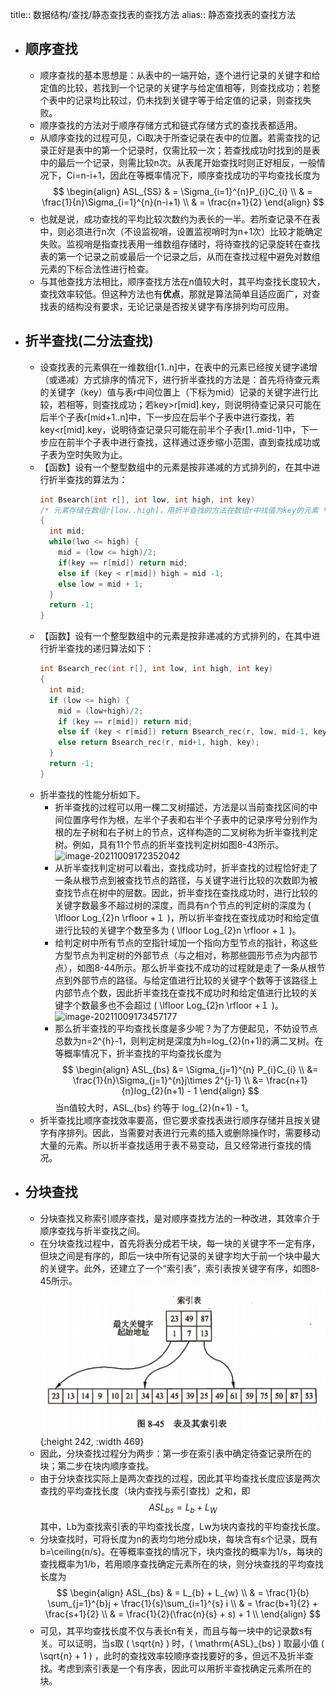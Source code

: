title:: 数据结构/查找/静态查找表的查找方法
alias:: 静态查找表的查找方法

- ## 顺序查找
	- 顺序查找的基本思想是：从表中的一端开始，逐个进行记录的关键字和给定值的比较，若找到一个记录的关键字与给定值相等，则查找成功；若整个表中的记录均比较过，仍未找到关键字等于给定值的记录，则查找失败。
	- 顺序查找的方法对于顺序存储方式和链式存储方式的查找表都适用。
	- 从顺序查找的过程可见，Ci取决于所查记录在表中的位置。若需查找的记录正好是表中的第一个记录时，仅需比较一次；若查找成功时找到的是表中的最后一个记录，则需比较n次。从表尾开始查找时则正好相反，一般情况下，Ci=n-i+1，因此在等概率情况下，顺序查找成功的平均查找长度为
	  $$
	  \begin{align}
	  ASL_{SS} & = \Sigma_{i=1}^{n}P_{i}C_{i} \\
	  	& = \frac{1}{n}\Sigma_{i=1}^{n}(n-i+1) \\
	  	& = \frac{n+1}{2}
	  \end{align}
	  $$
	- 也就是说，成功查找的平均比较次数约为表长的一半。若所查记录不在表中，则必须进行n次（不设监视哨，设置监视哨时为n+1次）比较才能确定失败。监视哨是指查找表用一维数组存储时，将待查找的记录旋转在查找表的第一个记录之前或最后一个记录之后，从而在查找过程中避免对数组元素的下标合法性进行检查。
	- 与其他查找方法相比，顺序查找方法在n值较大时，其平均查找长度较大，查找效率较低。但这种方法也有**优点**，那就是算法简单且适应面广，对查找表的结构没有要求，无论记录是否按关键字有序排列均可应用。
- ## 折半查找(二分法查找)
	- 设查找表的元素俱在一维数组r[1..n]中，在表中的元素已经按关键字递增（或递减）方式排序的情况下，进行折半查找的方法是：首先将待查元素的关键字（key）值与表r中间位置上（下标为mid）记录的关键字进行比较，若相等，则查找成功；若key>r[mid].key，则说明待查记录只可能在后半个子表r[mid+1..n]中，下一步应在后半个子表中进行查找，若key<r[mid].key，说明待查记录只可能在前半个子表r[1..mid-1]中，下一步应在前半个子表中进行查找，这样通过逐步缩小范围，直到查找成功或子表为空时失败为止。
	- 【函数】设有一个整型数组中的元素是按非递减的方式排列的，在其中进行折半查找的算法为：
	  ```c
	  int Bsearch(int r[], int low, int high, int key)
	  /* 元素存储在数组r[low..high]，用折半查找的方法在数组r中找值为key的元素 */
	  {
	    int mid;
	    while(lwo <= high) {
	      mid = (low <= high)/2;
	      if(key == r[mid]) return mid;
	      else if (key < r[mid]) high = mid -1;
	      else low = mid + 1;
	    }
	    return -1;
	  }
	  ```
	- 【函数】设有一个整型数组中的元素是按非递减的方式排列的，在其中进行折半查找的递归算法如下：
	  ```c
	  int Bsearch_rec(int r[], int low, int high, int key)
	  {
	    int mid;
	    if (low <= high) {
	      mid = (low+high)/2;
	      if (key == r[mid]) return mid;
	      else if (key < r[mid]) return Bsearch_rec(r, low, mid-1, key);
	      else return Bsearch_rec(r, mid+1, high, key);
	    }
	    return -1;
	  }
	  ```
	- 折半查找的性能分析如下。
		- 折半查找的过程可以用一棵二叉树描述，方法是以当前查找区间的中间位置序号作为根，左半个子表和右半个子表中的记录序号分别作为根的左子树和右子树上的节点，这样构造的二叉树称为折半查找判定树。例如，具有11个节点的折半查找判定树如图8-43所示。
		  ![image-20211009172352042](https://img.mhugh.net/typora/image-20211009172352042.png)
		- 从折半查找判定树可以看出，查找成功时，折半查找的过程恰好走了一条从根节点到被查找节点的路径，与关键字进行比较的次数即为被查找节点在树中的层数。因此，折半查找在查找成功时，进行比较的关键字数最多不超过树的深度，而具有n个节点的判定树的深度为 \( \lfloor Log_{2}n \rfloor +１ \)，所以折半查找在查找成功时和给定值进行比较的关键字个数至多为 \( \lfloor Log_{2}n \rfloor +１ \)。
		- 给判定树中所有节点的空指针域加一个指向方型节点的指针，称这些方型节点为判定树的外部节点（与之相对，称那些圆形节点为内部节点），如图8-44所示。那么折半查找不成功的过程就是走了一条从根节点到外部节点的路径。与给定值进行比较的关键字个数等于该路径上内部节点个数，因此折半查找在查找不成功时和给定值进行比较的关键字个数最多也不会超过 \( \lfloor Log_{2}n \rfloor +１ \)。
		  ![image-20211009173457177](https://img.mhugh.net/typora/image-20211009173457177.png)
		- 那么折半查找的平均查找长度是多少呢？为了方便起见，不妨设节点总数为n=2^{h}-1，则判定树是深度为h=log_{2}(n+1)的满二叉树。在等概率情况下，折半查找的平均查找长度为
		  $$
		  \begin{align}
		  ASL_{bs} &= \Sigma_{j=1}^{n} P_{i}C_{i} \\
		  	&= \frac{1}{n}\Sigma_{j=1}^{n}j\times 2^{j-1} \\
		  	&= \frac{n+1}{n}log_{2}(n+1) - 1
		  \end{align}
		  $$
		  当n值较大时，ASL\_{bs} 约等于 log\_{2}(n+1) - 1。
	- 折半查找比顺序查找效率要高，但它要求查找表进行顺序存储并且按关键字有序排列。因此，当需要对表进行元素的插入或删除操作时，需要移动大量的元素。所以折半查找适用于表不易变动，且又经常进行查找的情况。
- ## 分块查找
	- 分块查找又称索引顺序查找，是对顺序查找方法的一种改进，其效率介于顺序查找与折半查找之间。
	- 在分块查找过程中，首先将表分成若干块，每一块的关键字不一定有序，但块之间是有序的，即后一块中所有记录的关键字均大于前一个块中最大的关键字。此外，还建立了一个“索引表”，索引表按关键字有序，如图8-45所示。
	  ![image.png](../assets/image_1648959432041_0.png){:height 242, :width 469}
	- 因此，分块查找过程分为两步：第一步在索引表中确定待查记录所在的块；第二步在块内顺序查找。
	- 由于分块查找实际上是两次查找的过程，因此其平均查找长度应该是两次查找的平均查找长度（块内查找与索引查找）之和，即
	  $$
	  ASL_{bs} = L_{b} + L_{W}
	  $$
	  其中，Lb为查找索引表的平均查找长度，Lw为块内查找的平均查找长度。
	- 分块查找时，可将长度为n的表均匀地分成b块，每块含有s个记录，既有b=\ceiling{n/s}。在等概率查找的情况下，块内查找的概率为1/s，每块的查找概率为1/b，若用顺序查找确定元素所在的块，则分块查找的平均查找长度为
	  $$
	  \begin{align}
	  ASL_{bs} & = L_{b} + L_{w} \\
	  	            & = \frac{1}{b} \sum_{j=1}^{b}j + \frac{1}{s}\sum_{i=1}^{s} i \\
	  	            & = \frac{b+1}{2} + \frac{s+1}{2} \\
	  	            & = \frac{1}{2}(\frac{n}{s} + s) + 1 \\
	  \end{align}
	  $$
	- 可见，其平均查找长度不仅与表长n有关，而且与每一块中的记录数s有关。可以证明，当s取 \( \sqrt{n} \) 时，\( \mathrm{ASL}_{bs} \) 取最小值 \( \sqrt{n} + 1 \) ，此时的查找效率较顺序查找要好的多，但远不及折半查找。考虑到索引表是一个有序表，因此可以用折半查找确定元素所在的块。